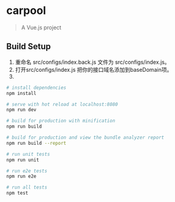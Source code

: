 # carpool

> A Vue.js project

## Build Setup
1. 重命名 src/configs/index.back.js 文件为 src/configs/index.js。
2. 打开src/configs/index.js 把你的接口域名添加到baseDomain项。
3. 

``` bash
# install dependencies
npm install

# serve with hot reload at localhost:8080
npm run dev

# build for production with minification
npm run build

# build for production and view the bundle analyzer report
npm run build --report

# run unit tests
npm run unit

# run e2e tests
npm run e2e

# run all tests
npm test
```
